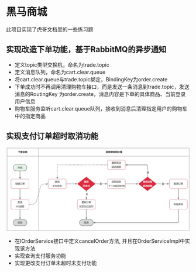 # 黑马商城
此项目实现了虎哥文档里的一些练习题
## 实现改造下单功能，基于RabbitMQ的异步通知
- 定义topic类型交换机，命名为trade.topic
- 定义消息队列，命名为cart.clear.queue
- 将cart.clear.queue与trade.topic绑定，BindingKey为order.create
- 下单成功时不再调用清理购物车接口，而是发送一条消息到trade.topic，发送消息的RoutingKey  为order.create，消息内容是下单的具体商品、当前登录用户信息
- 购物车服务监听cart.clear.queue队列，接收到消息后清理指定用户的购物车中的指定商品

## 实现支付订单超时取消功能
![订单超时流程](./1.jpeg)
- 在IOrderService接口中定义cancelOrder方法, 并且在OrderServiceImpl中实现该方法
- 实现查询支付服务功能
- 实现更改支付订单未超时未支付功能
